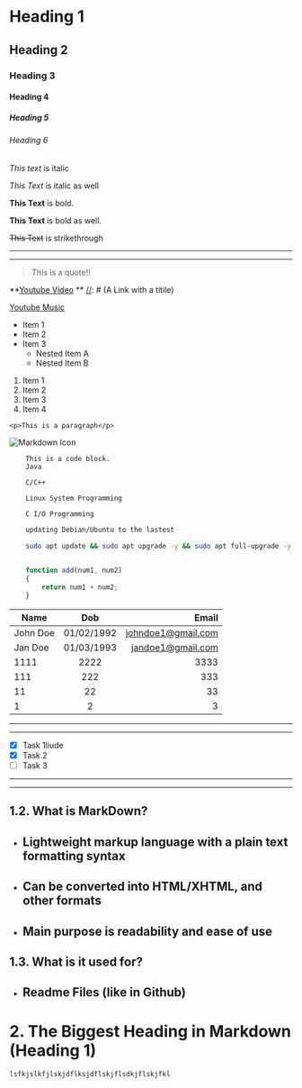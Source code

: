 <!-- Headings -->
<!-- with examples -->

# Heading 1

## Heading 2

### Heading 3

#### Heading 4

##### Heading 5

###### Heading 6

<!-- Italics -->

_This text_ is italic

_This Text_ is italic as well

<!-- Strong/Bold -->

**This Text** is bold.

**This Text** is bold as well.

<!-- Strikethrough -->

~~This Text~~ is strikethrough

<!-- Horizontal Rule -->

---

___

<!-- Blockquote -->

> This is a quote!!

<!-- Links -->

[//]: # (This is a link.)

**[Youtube Video](https://www.youtube.com)
**
[//]: # (A Link with a titile)

[Youtube Music](https://www.youtube.com "Youtube Music")

<!-- UL (Unordered Lists) -->

* Item 1
* Item 2
* Item 3
  * Nested Item A
  * Nested Item B

<!-- OL (Ordered Lists) -->

1. Item 1
1. Item 2
1. Item 3
4. Item 4

<!-- Inline Code Block -->

`<p>This is a paragraph</p>`

<!-- Images -->

![Markdown Icon](https://markdown-here.com/img/icon256.png)

<!-- Github Markdown -->

<!-- Code Blocks -->
```text
    This is a code block.
    Java

    C/C++

    Linux System Programming

    C I/O Programming
```

```bash
    updating Debian/Ubuntu to the lastest
    
    sudo apt update && sudo apt upgrade -y && sudo apt full-upgrade -y
```

```Javascript

    function add(num1, num2)
    {
        return num1 + num2;
    }

```

<!-- tables -->

<!-- :xxx: (center) xx: (right) -->
|Name|Dob|Email|
|-|:------------:|-:|
|John Doe|01/02/1992|johndoe1@gmail.com|
|Jan Doe|01/03/1993|jandoe1@gmail.com|
|1111|2222|3333|
|111|222|333|
|11|22|33|
|1|2|3|

---
---

<!-- Task Lists -->
* [x] Task 1liude
* [x] Task 2
* [ ] Task 3

---
---

## 1.2. What is MarkDown?

* ## Lightweight markup language with a plain text formatting syntax
  
* ## Can be converted into HTML/XHTML, and other formats

* ## Main purpose is readability and ease of use

## 1.3. What is it used for?

* ## Readme Files (like in Github)

# 2. The Biggest Heading in Markdown (Heading 1)

``` Python code
lsfkjslkfjlskjdflksjdflskjflsdkjflskjfkl


